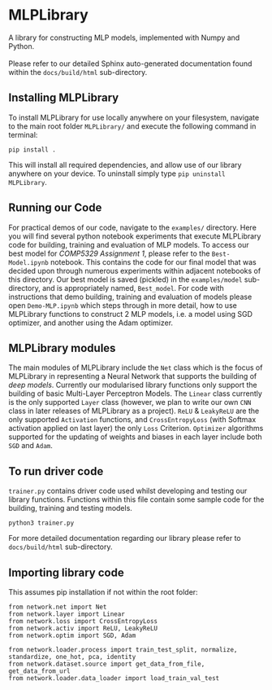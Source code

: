 # MLPLibrary
A library for constructing MLP models, implemented with Numpy and Python. \
\
Please refer to our detailed Sphinx auto-generated documentation found within the 
```docs/build/html``` sub-directory. 

## Installing MLPLibrary
To install MLPLibrary for use locally anywhere on your filesystem, navigate to
the main root folder ```MLPLibrary/``` and execute the following command in terminal:
```
pip install .
``` 
This will install all required dependencies, and allow use of our library anywhere on your 
device. To uninstall simply type ```pip uninstall MLPLibrary```.

## Running our Code
For practical demos of our code, navigate to the ```examples/``` directory. Here you will
find several python notebook experiments that execute MLPLibrary code for building, training
and evaluation of MLP models. To access our best model for *COMP5329 Assignment 1*, please 
refer to the `Best-Model.ipynb` notebook. This contains the code for our final model that was 
decided upon through numerous experiments within adjacent notebooks of this directory. Our best
model is saved (pickled) in the ```examples/model``` sub-directory, and is appropriately named,
`Best_model`. For code with instructions that demo building, training and evaluation of models 
please open ```Demo-MLP.ipynb``` which steps through in more detail, how to use MLPLibrary functions
to construct 2 MLP models, i.e. a model using SGD optimizer, and another using the Adam optimizer.

## MLPLibrary modules
The main modules of MLPLibrary include the `Net` class which is the focus of MLPLibrary in representing
a Neural Network that supports the building of *deep models*. Currently our modularised library 
functions only support the building of basic Multi-Layer Perceptron Models. The `Linear` class 
currently is the only supported `Layer` class (however, we plan to write our own `CNN` class in later 
releases of MLPLibrary as a project). `ReLU` & `LeakyReLU` are the only supported `Activation` functions,
and `CrossEntropyLoss` (with Softmax activation applied on last layer) the only `Loss` Criterion. `Optimizer` 
algorithms supported for the updating of weights and biases in each layer include both `SGD` and `Adam`. 

## To run driver code
`trainer.py` contains driver code used whilst developing and testing our library functions.
Functions within this file contain some sample code for the building, training and testing models. 
```
python3 trainer.py
```
For more detailed documentation regarding our library please refer to ```docs/build/html``` sub-directory.

## Importing library code
This assumes pip installation if not within the root folder:
```
from network.net import Net
from network.layer import Linear
from network.loss import CrossEntropyLoss
from network.activ import ReLU, LeakyReLU
from network.optim import SGD, Adam

from network.loader.process import train_test_split, normalize, standardize, one_hot, pca, identity
from network.dataset.source import get_data_from_file, get_data_from_url
from network.loader.data_loader import load_train_val_test
```
